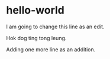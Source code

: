 hello-world
===========

I am going to change this line as an edit.

Hok dog ting tong leung. 

Adding one more line as an addition.
